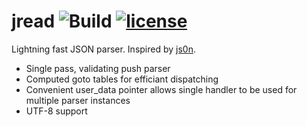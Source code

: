 # jread ![Build](https://github.com/naleksiev/jread/workflows/Build/badge.svg?branch=master) [![license](https://img.shields.io/github/license/mashape/apistatus.svg)](https://github.com/naleksiev/jread/blob/master/LICENSE)

Lightning fast JSON parser. Inspired by [js0n](https://github.com/quartzjer/js0n).
* Single pass, validating push parser
* Computed goto tables for efficiant dispatching
* Convenient user_data pointer allows single handler to be used for multiple parser instances
* UTF-8 support
